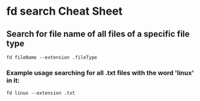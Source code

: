 # fd search Cheat Sheet

## Search for file name of all files of a specific file type 
```fd fileName --extension .fileType```

### Example usage searching for all .txt files with the word 'linux' in it:
```fd linux --extension .txt```
